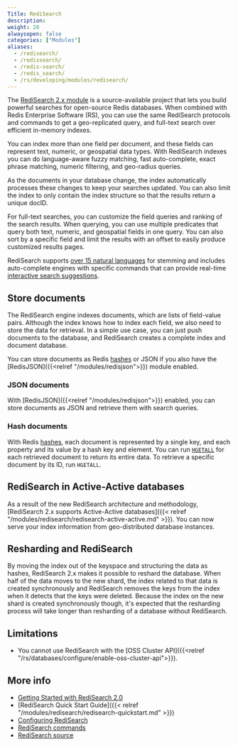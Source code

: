 ```yaml
---
Title: RediSearch
description:
weight: 20
alwaysopen: false
categories: ["Modules"]
aliases:
  - /redisearch/
  - /redissearch/
  - /redis-search/
  - /redis_search/
  - /rs/developing/modules/redisearch/
---
```

The [RediSearch 2.x module](https://redislabs.com/blog/introducing-redisearch-2-0/) is a source-available project that lets you build powerful searches for open-source Redis databases.
When combined with Redis Enterprise Software (RS), you can use the same RediSearch protocols and commands
to get a geo-replicated query, and full-text search over efficient in-memory indexes.

You can index more than one field per document, and these fields can represent text, numeric, or geospatial data types.
With RediSearch indexes you can do language-aware fuzzy matching, fast auto-complete, exact phrase matching, numeric filtering, and geo-radius queries.

As the documents in your database change, the index automatically processes these changes to keep your searches updated.
You can also limit the index to only contain the index structure so that the results return a unique docID.

For full-text searches, you can customize the field queries and ranking of the search results.
When querying, you can use multiple predicates that query both text, numeric, and geospatial fields in one query.
You can also sort by a specific field and limit the results with an offset to easily produce customized results pages.

RediSearch supports [over 15 natural languages](https://oss.redislabs.com/redisearch/Stemming/#supported_languages) for stemming and includes auto-complete engines with specific commands that can provide real-time [interactive search suggestions](https://oss.redislabs.com/redisearch/master/Commands/#ftsugadd).

## Store documents

The RediSearch engine indexes documents, which are lists of field-value pairs.
Although the index knows how to index each field, we also need to store the data for retrieval.
In a simple use case, you can just push documents to the database, and RediSearch creates a complete index and document database.

You can store documents as Redis [hashes](https://redis.io/docs/manual/data-types/#hashes) or JSON if you also have the [RedisJSON]({{<relref "/modules/redisjson">}}) module enabled.

### JSON documents

With [RedisJSON]({{<relref "/modules/redisjson">}}) enabled, you can store documents as JSON and retrieve them with search queries.

### Hash documents

With Redis [hashes](https://redis.io/docs/manual/data-types/#hashes), each document is represented by a single key, and each property and its value by a hash key and element.
You can run [`HGETALL`](https://redis.io/commands/hgetall/) for each retrieved document to return its entire data.
To retrieve a specific document by its ID, run `HGETALL`.

## RediSearch in Active-Active databases

As a result of the new RediSearch architecture and methodology, [RediSearch 2.x supports Active-Active databases]({{< relref "/modules/redisearch/redisearch-active-active.md" >}}).
You can now serve your index information from geo-distributed database instances.

## Resharding and RediSearch

By moving the index out of the keyspace and structuring the data as hashes, RediSearch 2.x makes it possible to reshard the database.
When half of the data moves to the new shard, the index related to that data is created synchronously and RediSearch removes the keys from the index when it detects that the keys were deleted.
Because the index on the new shard is created synchronously though, it's expected that the resharding process will take longer than resharding of a database without RediSearch.

## Limitations

- You cannot use RediSearch with the [OSS Cluster API]({{<relref "/rs/databases/configure/enable-oss-cluster-api">}}).

## More info

- [Getting Started with RediSearch 2.0](https://redislabs.com/blog/getting-started-with-redisearch-2-0/)
- [RediSearch Quick Start Guide]({{< relref "/modules/redisearch/redisearch-quickstart.md" >}})
- [Configuring RediSearch](https://oss.redislabs.com/redisearch/Configuring/)
- [RediSearch commands](https://redis.io/docs/stack/search/commands/)
- [RediSearch source](https://github.com/RediSearch/RediSearch)
